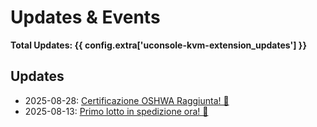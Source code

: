 # Updates & Events

**Total Updates: {{ config.extra['uconsole-kvm-extension_updates'] }}**

## Updates

- 2025-08-28: [Certificazione OSHWA Raggiunta! 🎉](2025-08-28-oshwa-certification.it.md)
- 2025-08-13: [Primo lotto in spedizione ora! 🚚](2025-08-13-first-batch-shipping.it.md)

